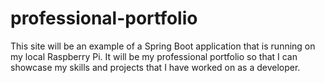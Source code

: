# professional-portfolio

This site will be an example of a Spring Boot application that is running on my local Raspberry Pi.  It will be my professional portfolio so that I can showcase my skills and projects that I have worked on as a developer.
